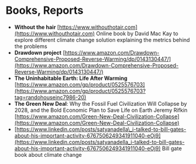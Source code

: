 # Books, Reports

* **Without the hair** [https://www.withouthotair.com](https://www.withouthotair.com) Online book by David Mac Kay to explore different climate change solution explaining the metrics behind the problems
* **Drawdown project** [https://www.amazon.com/Drawdown-Comprehensive-Proposed-Reverse-Warming/dp/0143130447/](https://www.amazon.com/Drawdown-Comprehensive-Proposed-Reverse-Warming/dp/0143130447/)
* **The Uninhabitable Earth: Life After Warming** [https://www.amazon.com/gp/product/0525576703](https://www.amazon.com/gp/product/0525576703?tag=randohouseinc7986-20)
* **The Green New Deal**: Why the Fossil Fuel Civilization Will Collapse by 2028, and the Bold Economic Plan to Save Life on Earth Jeremy Rifkin [https://www.amazon.com/Green-New-Deal-Civilization-Collapse](https://www.amazon.com/Green-New-Deal-Civilization-Collapse)
* [https://www.linkedin.com/posts/satyanadella\_i-talked-to-bill-gates-about-his-important-activity-6767506249341911040-eOj9](https://www.linkedin.com/posts/satyanadella_i-talked-to-bill-gates-about-his-important-activity-6767506249341911040-eOj9) Bill gate book about climate change




